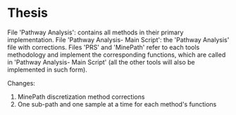 # Thesis
File 'Pathway Analysis': contains all methods in their primary implementation.
File 'Pathway Analysis- Main Script': the 'Pathway Analysis' file with corrections.
Files 'PRS' and 'MinePath' refer to each tools methodology and implement the corresponding functions, which are called in 'Pathway Analysis- Main Script' (all the other tools will also be implemented in such form). 

Changes:
1. MinePath discretization method corrections
2. One sub-path and one sample at a time for each method's functions
